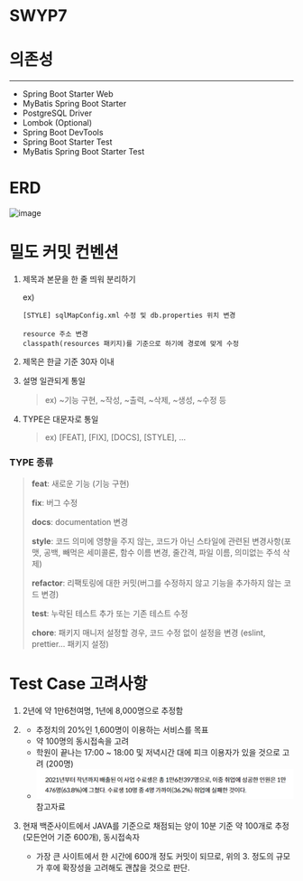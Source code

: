 # SWYP7


# 의존성
------
- Spring Boot Starter Web
- MyBatis Spring Boot Starter
- PostgreSQL Driver
- Lombok (Optional)
- Spring Boot DevTools
- Spring Boot Starter Test
- MyBatis Spring Boot Starter Test


# ERD 
![image](https://github.com/user-attachments/assets/df030931-b491-4870-8774-3af445b75081)

# 밀도 커밋 컨벤션
1. 제목과 본문을 한 줄 띄워 분리하기

    ex) 
    ```
    [STYLE] sqlMapConfig.xml 수정 및 db.properties 위치 변경
    
    resource 주소 변경
    classpath(resources 패키지)를 기준으로 하기에 경로에 맞게 수정
    ```
2. 제목은 한글 기준 30자 이내
3. 설명 일관되게 통일
   >ex) ~기능 구현, ~작성, ~출력, ~삭제, ~생성, ~수정 등
4. TYPE은 대문자로 통일    
   >ex) [FEAT], [FIX], [DOCS], [STYLE], ...

### TYPE 종류
> **feat**: 새로운 기능 (기능 구현)
> 
>**fix**: 버그 수정
> 
>**docs**: documentation 변경
> 
>**style**: 코드 의미에 영향을 주지 않는, 코드가 아닌 스타일에 관련된 변경사항(포맷, 공백, 빼먹은 세미콜론, 함수 이름 변경, 줄간격, 파일 이름, 의미없는 주석 삭제)
>
>**refactor**: 리팩토링에 대한 커밋(버그를 수정하지 않고 기능을 추가하지 않는 코드 변경)
>
>**test**: 누락된 테스트 추가 또는 기존 테스트 수정
>
>**chore**: 패키지 매니저 설정할 경우, 코드 수정 없이 설정을 변경 (eslint, prettier... 패키지 설정)


# Test Case 고려사항
1. 2년에 약 1만6천여명, 1년에 8,000명으로 추정함
2. - 추정치의 20%인 1,600명이 이용하는 서비스를 목표
   - 약 100명의 동시접속을 고려
   - 학원이 끝나는 17:00 ~ 18:00 및 저녁시간 대에 피크 이용자가 있을 것으로 고려 (200명)
   - ![img.png](img.png) 참고자료
   
3. 현재 백준사이트에서 JAVA를 기준으로 채점되는 양이 10분 기준 약 100개로 추정(모든언어 기준 600개), 동시접속자
   - 가장 큰 사이트에서 한 시간에 600개 정도 커밋이 되므로, 위의 3. 정도의 규모가 후에 확장성을 고려해도 괜찮을 것으로 판단.
